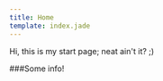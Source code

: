 ```yaml
---
title: Home
template: index.jade
---
```

Hi, this is my start page; neat ain't it? ;)

###Some info!

